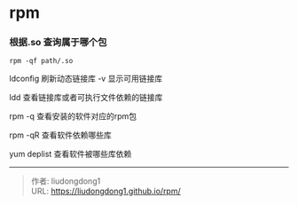 # rpm




### 根据.so 查询属于哪个包



```
rpm -qf path/.so
```

ldconfig 刷新动态链接库 -v 显示可用链接库

ldd 查看链接库或者可执行文件依赖的链接库

rpm -q 查看安装的软件对应的rpm包

rpm -qR 查看软件依赖哪些库

yum deplist 查看软件被哪些库依赖


---

> 作者: liudongdong1  
> URL: https://liudongdong1.github.io/rpm/  

